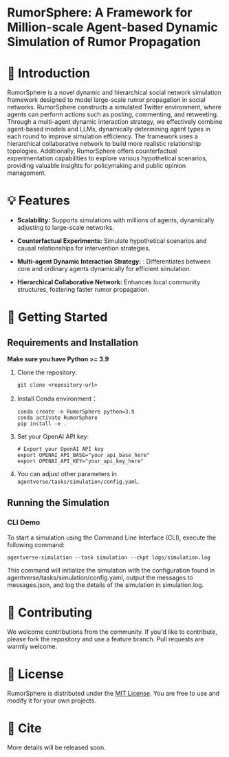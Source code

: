 # RumorSphere: A Framework for Million-scale Agent-based Dynamic Simulation of Rumor Propagation

# 🤖 Introduction
RumorSphere is a novel dynamic and hierarchical social network simulation framework designed to model large-scale rumor propagation in social networks. RumorSphere constructs a simulated Twitter environment, where agents can perform actions such as posting, commenting, and retweeting. Through a multi-agent dynamic interaction strategy, we effectively combine agent-based models and LLMs, dynamically determining agent types in each round to improve simulation efficiency. The framework uses a hierarchical collaborative network to build more realistic relationship topologies. Additionally, RumorSphere offers counterfactual experimentation capabilities to explore various hypothetical scenarios, providing valuable insights for policymaking and public opinion management.

# 💡 Features
* **Scalability:** Supports simulations with millions of agents, dynamically adjusting to large-scale networks.

* **Counterfactual Experiments:** Simulate hypothetical scenarios and causal relationships for intervention strategies.

* **Multi-agent Dynamic Interaction Strategy:** : Differentiates between core and ordinary agents dynamically for efficient simulation.

* **Hierarchical Collaborative Network:** Enhances local community structures, fostering faster rumor propagation.

# 🚀 Getting Started

## Requirements and Installation
**Make sure you have Python >= 3.9**

1. Clone the repository:
    ```shell
    git clone <repository-url>
    ```

2. Install Conda environment：
    ```shell
    conda create -n RumorSphere python=3.9
    conda activate RumorSphere
    pip install -e .
    ```

3. Set your OpenAI API key:
    ```shell
    # Export your OpenAI API key
    export OPENAI_API_BASE="your_api_base_here"
    export OPENAI_API_KEY="your_api_key_here"
    ```

4. You can adjust other parameters in  `agentverse/tasks/simulation/config.yaml`.

## Running the Simulation

### CLI Demo
To start a simulation using the Command Line Interface (CLI), execute the following command:
   ```shell
   agentverse-simulation --task simulation --ckpt logs/simulation.log
   ```
This command will initialize the simulation with the configuration found in agentverse/tasks/simulation/config.yaml, output the messages to messages.json, and log the details of the simulation in simulation.log.


# 🤝 Contributing
We welcome contributions from the community. If you'd like to contribute, please fork the repository and use a feature branch. Pull requests are warmly welcome.

# 📝 License
RumorSphere is distributed under the [MIT License](./LICENSE). You are free to use and modify it for your own projects.

# 📄 Cite
More details will be released soon.
<!-- If you use RumorSphere in your research, please cite our work as follows:
   ```shell
   More details will be released soon.
   ``` -->